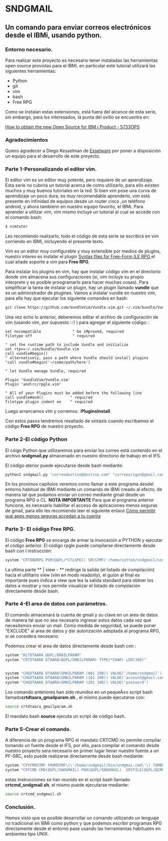 # SNDGMAIL

## Un comando para enviar correos electrónicos desde el IBMi, usando python.

### Entorno necesario.

Para realizar este proyecto es necesario tener instaladas las herramientas open source
provistas para el IBMi, en particular este tutorial utilizará las siguientes herramientas:

* Python 
* git
* vim
* bash
* Free RPG

Como se instalan estas extensiones, está fuera del alcance de esta serie, sin embargo,
para los interesados, la punta del ovillo se encuentra en:

[How to obtain the new Open Source for IBM i Product - 5733OPS](https://www.ibm.com/developerworks/community/wikis/home?lang=en#!/wiki/IBM%20i%20Technology%20Updates/page/How%20to%20obtain%20the%20new%20Open%20Source%20for%20IBM%20i%20Product%20-%205733OPS)

### Agradecimientos

Quiero agradecer a Diego Kesselman de [Esselware](http://esselware.com.mx/) por poner a disposición un equipo para
el desarrollo de este proyecto.

### Parte 1-Personalizando el editor vim.

El editor vim es un editor muy potente, pero requiere de un aprendizaje.
Esta serie no cubrirá un tutorial acerca de como utilizarlo, para ello existen muchos y muy buenos
tutoriales en la red.
Si bien vim pose una curva de aprendizaje un poco dura, es muy recomendable aprenderlo, vim está presente 
en infinidad de equipos desde un router cisco ,un teléfono android, y ahora tambiénn en nuestro equipo
favorito, el IBMi.
Para aprender a utilizar vim, vim mismo incluye un tutorial al cual se accede con el comando bash:

```bash
$ vimtutor
```

Les recomiendo realizarlo, todo el código de esta serie se escribirá en vim corriendo en IBMi, 
incluyendo el presente texto.

Vim es un editor muy configurable y muy extensible por medios de plugins, nuestro interes es instalar
el plugin [Syntax files for Free-Form ILE RPG ](https://github.com/andlrc/rpgle.vim)
el cual añade soporte a vim para **Free RPG**.

Para instalar los plugins en vim, hay que instalar código vim en el directorio donde vim almacena
sus configuraciones (sí, vim incluye su propio interprete y es posible proogramarlo para hacer 
muchas cosas).
Para simplificar la tarea de instalar un plugin, hay un plugin llamado **vundle** que es un administrador
de plugines.
Vamos a instalar vundle en nuestro vim, para ello hay que ejecutar los siguiente comandos en bash:

```bash
git clone https://github.com/VundleVim/Vundle.vim.git ~/.vim/bundle/Vundle.vim
```

Una vez echo lo anterior, deberemos editar el archivo de configuración de vim (usando vim, por
supuesto :-) ) para agregar el siguiente código:
:
```vim
set nocompatible              " be iMproved, required
filetype off                  " required

" set the runtime path to include Vundle and initialize
set rtp+=~/.vim/bundle/Vundle.vim
call vundle#begin()
" alternatively, pass a path where Vundle should install plugins
"call vundle#begin('~/some/path/here')

" let Vundle manage Vundle, required

Plugin 'VundleVim/Vundle.vim'
Plugin 'andlrc/rpgle.vim'

" All of your Plugins must be added before the following line
call vundle#end()            " required
filetype plugin indent on    " required
```

Luego arrancamos vim y corremos: **:PluginsInstall**.

Con estos pasos tendremos resaltado de sintaxis cuando escribamos
el código **Free RPG** de nuestro proyecto.
 
### Parte 2-El código Python

El cóigo Python que utilizaremos para enviar los correo está contenido
en el archivo **sndgmail.py** almacenado en nuestro directorio de trabajo en el IFS.

El código aterior puede ejecutarse desde bash mediante:

```bash
python2 sndgmail.py "correodestino@destino.com" "correoorigen@gmail.com" "contraseÃ±a" "subject" "body" "attach"
```
En los proximos capítulos veremos como llamar a este programa desdel entorno habitual de IBMi mediante 
un comando de IBMi creado al efecto, de manera tal que podamos enviar un correo mediante gmail desde un programa RPG o CL.
**NOTA IMPORTANTE**
Para que el programa anterior funcione, es necesario habilitar el acceso de aplicaciones menos seguras de gmail, para
ello les recomiendo leer el siguiente enlace [Cómo permitir que apps menos seguras accedan a tu cuenta](https://support.google.com/accounts/answer/6010255)

### Parte 3- El código Free RPG.
El código **Free RPG** se encarga de armar la invocación a PYTHON y ejecutar el código anterior.
El código rpgle puede compilarse directamente desde bash con l instrucción:

```bash
system "CRTBNDRPG PGM(QGPL/*CTLSPEC) SRCSTMF('/home/sotton/sndgmail/sndgmail.rpgle')" | view -
```

La ultima parte ** | view - ** redirige la salida (el listado de compilación) hacia el utilitario
view (vim en modo readonly), el guión al final es importante pues indica a view que lea la salida
standard para obtner los datos a mostrar y nos permite visualizar el listado de compilación directamente
desde bash.

### Parte 4-El area de datos con parámetros.

El comando almacenará la cuenta de gmail y su clave en un area de datos de manera tal que no sea
necesario ingresar estos datos cada vez que necesitemos enviar un mail.
Como medida de seguridad, se puede poner "EXCLUDE" al area de datos y dar autorización adoptada
al programa RPG, si se considera necesario.

Podemos crear el area de datos directamente desde bash con :

```bash
system "DLTDTAARA QGPL/GMAILPARAM"
system "CRTDTAARA DTAARA(QGPL/GMAILPARAM) TYPE(*CHAR) LEN(300)"


system "CHGDTAARA DTAARA(GMAILPARAM (001 100)) VALUE('/home/sndgmail')             " 
system "CHGDTAARA DTAARA(GMAILPARAM (101 100)) VALUE('account@gmail.com')          " 
system "CHGDTAARA DTAARA(GMAILPARAM (201 100)) VALUE('password')                   " 
```

Los comando anteriores han sido reunidos en un pequeÃ±o script bash llamado**crtdtaara_gmailparam.sh**
, el mismo puede ejecutarse con:

```bash
source crtdtaara_gmailparam.sh 
```
El mandato bash **source** ejecuta un script de código bash.


### Parte 5-Crear el comando.

A diferencia de un programa RPG el mandato CRTCMD no permite compilar tomando un fuente
desde el IFS, por ello, para compilar el comando desde nuestro proyecto sera necesario 
en primer lugar llevar nuestro fuente a un PF-SRC, esto puede realizarse directamente
desde bash mediante:

```bash
system "CPYFRMSTMF FROMSTMF\(\'/home/sndgmail/bin/sndgmai.cmd\'\) TOMBR\(\'/QSYS.LIB/QGPL.LIB/QCMDSRC.FILE/SNDGMAIL.MBR\'\) MBROPT\(*REPLACE\)"                         
system "CRTCMD CMD(QGPL/SNDGMAIL) PGM(QGPL/SNDGMAIL)  SRCFILE(QGPL/QCMDSRC) "  
```
estas instrucciones se han reunido en el script bash llamado **crtcmd_sndgmail.sh**, el mismo puede ejecutarse mediante:

```bash
source crtcmd_sndgmail.sh 
```
### Conclusión.
Hemos visto que es posible desarrollar un comando utilizando un lenguaje no tradicional en IBMi como python
y que podemos escribir programas RPG directamente desde el entorno pase usando las herramientas habituales en 
ambientes tipo UNIX.
